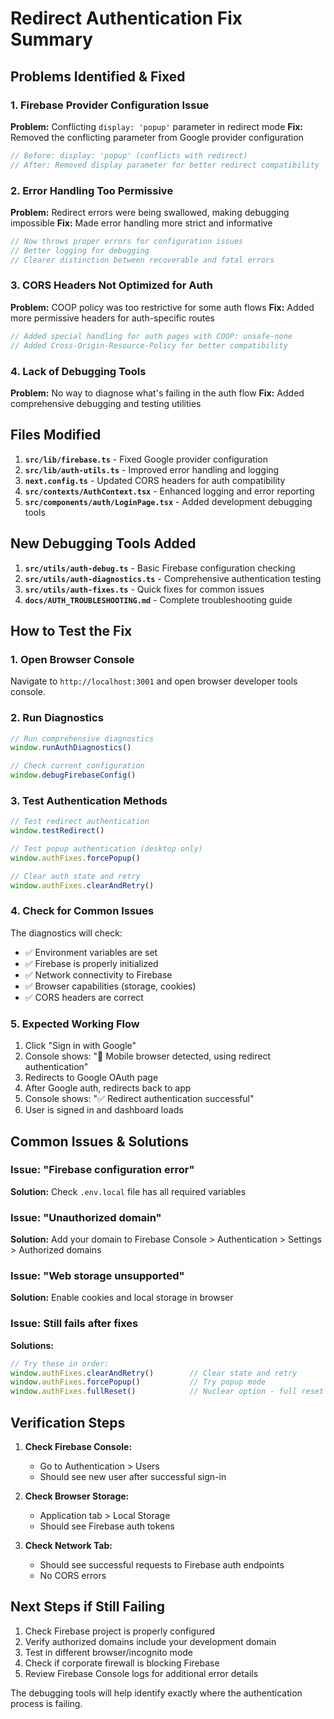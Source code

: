 # Redirect Authentication Fix Summary

## Problems Identified & Fixed

### 1. **Firebase Provider Configuration Issue**
**Problem:** Conflicting `display: 'popup'` parameter in redirect mode
**Fix:** Removed the conflicting parameter from Google provider configuration
```typescript
// Before: display: 'popup' (conflicts with redirect)
// After: Removed display parameter for better redirect compatibility
```

### 2. **Error Handling Too Permissive**
**Problem:** Redirect errors were being swallowed, making debugging impossible
**Fix:** Made error handling more strict and informative
```typescript
// Now throws proper errors for configuration issues
// Better logging for debugging
// Clearer distinction between recoverable and fatal errors
```

### 3. **CORS Headers Not Optimized for Auth**
**Problem:** COOP policy was too restrictive for some auth flows
**Fix:** Added more permissive headers for auth-specific routes
```typescript
// Added special handling for auth pages with COOP: unsafe-none
// Added Cross-Origin-Resource-Policy for better compatibility
```

### 4. **Lack of Debugging Tools**
**Problem:** No way to diagnose what's failing in the auth flow
**Fix:** Added comprehensive debugging and testing utilities

## Files Modified

1. **`src/lib/firebase.ts`** - Fixed Google provider configuration
2. **`src/lib/auth-utils.ts`** - Improved error handling and logging
3. **`next.config.ts`** - Updated CORS headers for auth compatibility
4. **`src/contexts/AuthContext.tsx`** - Enhanced logging and error reporting
5. **`src/components/auth/LoginPage.tsx`** - Added development debugging tools

## New Debugging Tools Added

1. **`src/utils/auth-debug.ts`** - Basic Firebase configuration checking
2. **`src/utils/auth-diagnostics.ts`** - Comprehensive authentication testing
3. **`src/utils/auth-fixes.ts`** - Quick fixes for common issues
4. **`docs/AUTH_TROUBLESHOOTING.md`** - Complete troubleshooting guide

## How to Test the Fix

### 1. **Open Browser Console**
Navigate to `http://localhost:3001` and open browser developer tools console.

### 2. **Run Diagnostics**
```javascript
// Run comprehensive diagnostics
window.runAuthDiagnostics()

// Check current configuration
window.debugFirebaseConfig()
```

### 3. **Test Authentication Methods**
```javascript
// Test redirect authentication
window.testRedirect()

// Test popup authentication (desktop only)
window.authFixes.forcePopup()

// Clear auth state and retry
window.authFixes.clearAndRetry()
```

### 4. **Check for Common Issues**
The diagnostics will check:
- ✅ Environment variables are set
- ✅ Firebase is properly initialized  
- ✅ Network connectivity to Firebase
- ✅ Browser capabilities (storage, cookies)
- ✅ CORS headers are correct

### 5. **Expected Working Flow**
1. Click "Sign in with Google"
2. Console shows: "📱 Mobile browser detected, using redirect authentication"
3. Redirects to Google OAuth page
4. After Google auth, redirects back to app
5. Console shows: "✅ Redirect authentication successful"
6. User is signed in and dashboard loads

## Common Issues & Solutions

### Issue: "Firebase configuration error"
**Solution:** Check `.env.local` file has all required variables

### Issue: "Unauthorized domain"
**Solution:** Add your domain to Firebase Console > Authentication > Settings > Authorized domains

### Issue: "Web storage unsupported"
**Solution:** Enable cookies and local storage in browser

### Issue: Still fails after fixes
**Solutions:** 
```javascript
// Try these in order:
window.authFixes.clearAndRetry()        // Clear state and retry
window.authFixes.forcePopup()           // Try popup mode
window.authFixes.fullReset()            // Nuclear option - full reset
```

## Verification Steps

1. **Check Firebase Console:**
   - Go to Authentication > Users
   - Should see new user after successful sign-in

2. **Check Browser Storage:**
   - Application tab > Local Storage
   - Should see Firebase auth tokens

3. **Check Network Tab:**
   - Should see successful requests to Firebase auth endpoints
   - No CORS errors

## Next Steps if Still Failing

1. Check Firebase project is properly configured
2. Verify authorized domains include your development domain
3. Test in different browser/incognito mode
4. Check if corporate firewall is blocking Firebase
5. Review Firebase Console logs for additional error details

The debugging tools will help identify exactly where the authentication process is failing.
